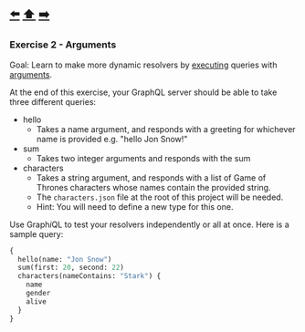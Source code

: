 [⬅️](exercise-1.md) [⬆️️](../README.md) [➡️](exercise-3.md)
---

### Exercise 2 - Arguments

Goal:
Learn to make more dynamic resolvers by [executing](http://graphql.org/learn/execution/) queries with [arguments](http://graphql.org/learn/queries/#arguments).

At the end of this exercise, your GraphQL server should be able to take three different queries:

* hello
  - Takes a name argument, and responds with a greeting for whichever name is provided e.g. "hello Jon Snow!"
* sum
  - Takes two integer arguments and responds with the sum
* characters
  - Takes a string argument, and responds with a list of Game of Thrones characters whose names contain the provided string.
  - The `characters.json` file at the root of this project will be needed.
  - Hint: You will need to define a new type for this one.

Use Graph*i*QL to test your resolvers independently or all at once. Here is a sample query:

```graphql
{
  hello(name: "Jon Snow")
  sum(first: 20, second: 22)
  characters(nameContains: "Stark") {
    name
    gender
    alive
  }
}
```